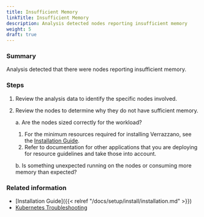 ```yaml
---
title: Insufficient Memory
linkTitle: Insufficient Memory
description: Analysis detected nodes reporting insufficient memory
weight: 5
draft: true
---
```


### Summary
Analysis detected that there were nodes reporting insufficient memory.

### Steps
1. Review the analysis data to identify the specific nodes involved.
2. Review the nodes to determine why they do not have sufficient memory.

   a. Are the nodes sized correctly for the workload?

      1. For the minimum resources required for installing Verrazzano, see the [Installation Guide](https://verrazzano.io/docs/setup/install/installation/).
      2. Refer to documentation for other applications that you are deploying for resource guidelines and take those into account.

   b. Is something unexpected running on the nodes or consuming more memory than expected?

### Related information
* [Installation Guide]({{< relref "/docs/setup/install/installation.md" >}})
* [Kubernetes Troubleshooting](https://kubernetes.io/docs/tasks/debug-application-cluster/troubleshooting/)
